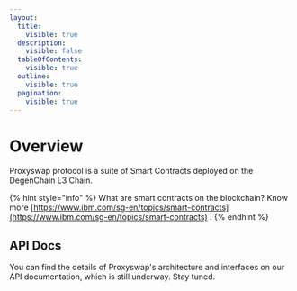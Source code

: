 ```yaml
---
layout:
  title:
    visible: true
  description:
    visible: false
  tableOfContents:
    visible: true
  outline:
    visible: true
  pagination:
    visible: true
---
```


# Overview

Proxyswap protocol is a suite of Smart Contracts deployed on the DegenChain L3 Chain.

{% hint style="info" %}
What are smart contracts on the blockchain? Know more [https://www.ibm.com/sg-en/topics/smart-contracts](https://www.ibm.com/sg-en/topics/smart-contracts) .
{% endhint %}

## API Docs <a href="#api-docs" id="api-docs"></a>

You can find the details of Proxyswap's architecture and interfaces on our API documentation, which is still underway. Stay tuned.

